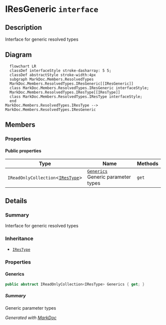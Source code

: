 # IResGeneric `interface`

## Description
Interface for generic resolved types

## Diagram
```mermaid
  flowchart LR
  classDef interfaceStyle stroke-dasharray: 5 5;
  classDef abstractStyle stroke-width:4px
  subgraph MarkDoc.Members.ResolvedTypes
  MarkDoc.Members.ResolvedTypes.IResGeneric[[IResGeneric]]
  class MarkDoc.Members.ResolvedTypes.IResGeneric interfaceStyle;
  MarkDoc.Members.ResolvedTypes.IResType[[IResType]]
  class MarkDoc.Members.ResolvedTypes.IResType interfaceStyle;
  end
MarkDoc.Members.ResolvedTypes.IResType --> MarkDoc.Members.ResolvedTypes.IResGeneric
```

## Members
### Properties
#### Public  properties
| Type | Name | Methods |
| --- | --- | --- |
| `IReadOnlyCollection`&lt;[`IResType`](./IResType.md)&gt; | [`Generics`](#generics)<br>Generic parameter types | `get` |

## Details
### Summary
Interface for generic resolved types

### Inheritance
 - [
`IResType`
](./IResType.md)

### Properties
#### Generics
```csharp
public abstract IReadOnlyCollection<IResType> Generics { get; }
```
##### Summary
Generic parameter types

*Generated with* [*MarkDoc*](https://github.com/hailstorm75/MarkDoc.Core)

